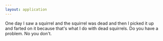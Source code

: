 ```yaml
---
layout: application
---
```


One day I saw a squirrel and the squirrel was dead and then I picked it up and farted on it
because that's what I do with dead squirrels. Do you have a problem. No you don't.
